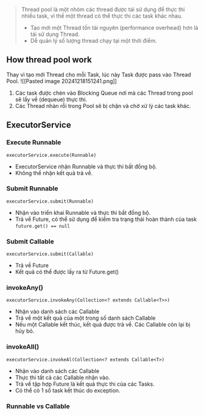 > Thread pool là một nhóm các thread được tái sử dụng để thực thi nhiều task, vì thế một thread có thể thực thi các task khác nhau.
> 	- Tạo mới một Thread tốn tài nguyên (performance overhead) hơn là tái sử dụng Thread.
> 	- Dễ quản lý số lượng thread chạy tại một thời điểm.

## How thread pool work

Thay vì tạo mới Thread cho mỗi Task, lúc này Task được pass vào Thread Pool.
![[Pasted image 20241218151241.png]]
1. Các task được chèn vào Blocking Queue nơi mà các Thread trong pool sẽ lấy về (dequeue) thực thi.
2. Các Thread nhàn rỗi trong Pool sẽ bị chặn và chờ xử lý các task khác.

## ExecutorService

### Execute Runnable
`executorService.execute(Runnable)`
- ExecutorService nhận Runnable và thực thi bất đồng bộ.
- Không thể nhận kết quả trả về.
### Submit Runnable
`executorService.submit(Runnable)`
- Nhận vào triển khai Runnable và thực thi bất đồng bộ.
- Trả về Future, có thể sử dụng để kiểm tra trạng thái hoàn thành của task `future.get() == null`
### Submit Callable
`executorService.submit(Callable)`
- Trả về Future
- Kết quả có thể được lấy ra từ Future.get()
### invokeAny()
`executorService.invokeAny(Collection<? extends Callable<T>>)`
- Nhận vào danh sách các Callable
- Trả về một kết quả của một trong số danh sách Callable
- Nếu một Callable kết thúc, kết quả được trả về. Các Callable còn lại bị hủy bỏ.
### invokeAll()
`executorService.invokeAl(Collection<? extends Callable<T>)`
- Nhận vào danh sách các Callable
- Thực thi tất cả các Callable nhận vào.
- Trả về tập hợp Future là kết quả thực thi của các Tasks.
- Có thể có 1 số task kết thúc do exception.
### Runnable vs Callable
